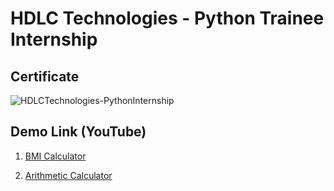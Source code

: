 

# HDLC Technologies - Python Trainee Internship

## Certificate

![HDLCTechnologies-PythonInternship](https://i.ibb.co/mNw8mGT/1.png)

## Demo Link (YouTube)

1. <a href="https://youtu.be/7QGv7MsBYhk" target="_blank">BMI Calculator</a>

2. <a href="https://youtu.be/bjelbi9Qesk" target="_blank">Arithmetic Calculator</a>
